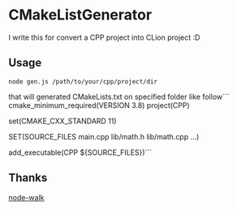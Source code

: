 CMakeListGenerator
==================

I write this for convert a CPP project into CLion project :D

Usage
-----

```
node gen.js /path/to/your/cpp/project/dir
```

that will generated CMakeLists.txt on specified folder like follow\`\`\` cmake_minimum_required(VERSION 3.8) project(CPP)

set(CMAKE_CXX_STANDARD 11)

SET(SOURCE_FILES main.cpp lib/math.h lib/math.cpp ...)

add_executable(CPP ${SOURCE_FILES})\`\`\`

Thanks
------

[node-walk](https://git.daplie.com/Daplie/node-walk)
